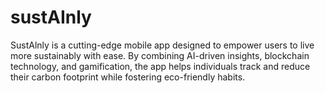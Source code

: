 # sustAInly
SustAlnly is a cutting-edge mobile app designed to empower users to live more sustainably with ease. By combining AI-driven insights, blockchain technology, and gamification, the app helps individuals track and reduce their carbon footprint while fostering eco-friendly habits.
